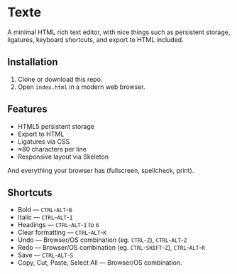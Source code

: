 # Texte

A minimal HTML rich text editor, with nice things such as persistent storage, ligatures, keyboard shortcuts, and export to HTML included.

## Installation

1. Clone or download this repo.
2. Open `index.html` in a modern web browser.

## Features

* HTML5 persistent storage
* Export to HTML
* Ligatures via CSS
* &#8776;80 characters per line
* Responsive layout via Skeleton

And everything your browser has (fullscreen, spellcheck, print).

## Shortcuts

* Bold             &mdash; `CTRL`-`ALT`-`B`
* Italic           &mdash; `CTRL`-`ALT`-`I`
* Headings         &mdash; `CTRL`-`ALT`-`1` to `6`
* Clear formatting &mdash; `CTRL`-`ALT`-`K`
* Undo             &mdash; Browser/OS combination (eg. `CTRL`-`Z`), `CTRL`-`ALT`-`Z`
* Redo             &mdash; Browser/OS combination (eg. `CTRL`-`SHIFT`-`Z`), `CTRL`-`ALT`-`R`
* Save             &mdash; `CTRL`-`ALT`-`S`
* Copy, Cut, Paste, Select All &mdash; Browser/OS combination.